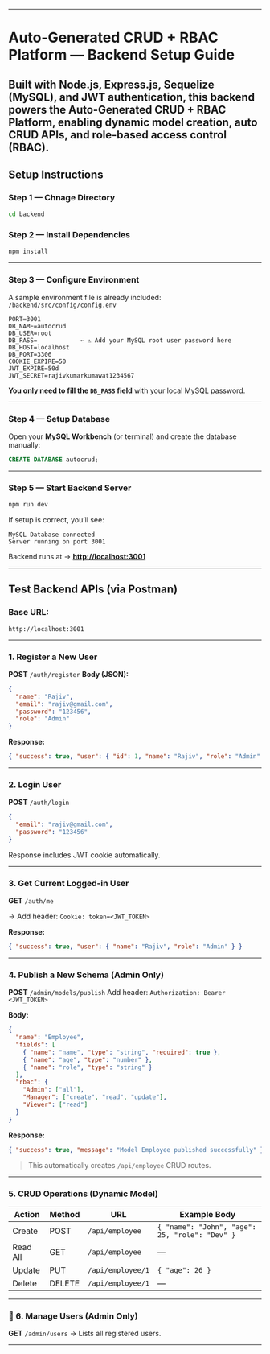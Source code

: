
---

# Auto-Generated CRUD + RBAC Platform — **Backend Setup Guide**
Built with Node.js, Express.js, Sequelize (MySQL), and JWT authentication,
this backend powers the Auto-Generated CRUD + RBAC Platform, enabling dynamic model creation, auto CRUD APIs, and role-based access control (RBAC).
---

## Setup Instructions

### Step 1 — Chnage Directory

```bash
cd backend
```


### Step 2 — Install Dependencies

```bash
npm install
```

---

### Step 3 — Configure Environment

A sample environment file is already included:
`/backend/src/config/config.env`

```env
PORT=3001
DB_NAME=autocrud
DB_USER=root
DB_PASS=            ← ⚠️ Add your MySQL root user password here
DB_HOST=localhost
DB_PORT=3306
COOKIE_EXPIRE=50
JWT_EXPIRE=50d
JWT_SECRET=rajivkumarkumawat1234567
```

**You only need to fill the `DB_PASS` field** with your local MySQL password.

---

### Step 4 — Setup Database

Open your **MySQL Workbench** (or terminal) and create the database manually:

```sql
CREATE DATABASE autocrud;
```

---

### Step 5 — Start Backend Server

```bash
npm run dev
```

If setup is correct, you’ll see:

```
MySQL Database connected
Server running on port 3001
```

Backend runs at → **[http://localhost:3001](http://localhost:3001)**

---

##  Test Backend APIs (via Postman)

### Base URL:

```
http://localhost:3001
```

---

### 1. Register a New User

**POST** `/auth/register`
**Body (JSON):**

```json
{
  "name": "Rajiv",
  "email": "rajiv@gmail.com",
  "password": "123456",
  "role": "Admin"
}
```

**Response:**

```json
{ "success": true, "user": { "id": 1, "name": "Rajiv", "role": "Admin" } }
```

---

### 2. Login User

**POST** `/auth/login`

```json
{
  "email": "rajiv@gmail.com",
  "password": "123456"
}
```

Response includes JWT cookie automatically.

---

### 3. Get Current Logged-in User

**GET** `/auth/me`

→ Add header:
`Cookie: token=<JWT_TOKEN>`

**Response:**

```json
{ "success": true, "user": { "name": "Rajiv", "role": "Admin" } }
```

---

### 4. Publish a New Schema (Admin Only)

**POST** `/admin/models/publish`
Add header:
`Authorization: Bearer <JWT_TOKEN>`

**Body:**

```json
{
  "name": "Employee",
  "fields": [
    { "name": "name", "type": "string", "required": true },
    { "name": "age", "type": "number" },
    { "name": "role", "type": "string" }
  ],
  "rbac": {
    "Admin": ["all"],
    "Manager": ["create", "read", "update"],
    "Viewer": ["read"]
  }
}
```

**Response:**

```json
{ "success": true, "message": "Model Employee published successfully" }
```

> This automatically creates `/api/employee` CRUD routes.

---

### 5. CRUD Operations (Dynamic Model)

| Action   | Method | URL               | Example Body                                   |
| -------- | ------ | ----------------- | ---------------------------------------------- |
| Create   | POST   | `/api/employee`   | `{ "name": "John", "age": 25, "role": "Dev" }` |
| Read All | GET    | `/api/employee`   | —                                              |
| Update   | PUT    | `/api/employee/1` | `{ "age": 26 }`                                |
| Delete   | DELETE | `/api/employee/1` | —                                              |

---

### 👥 6. Manage Users (Admin Only)

**GET** `/admin/users`
→ Lists all registered users.

---
